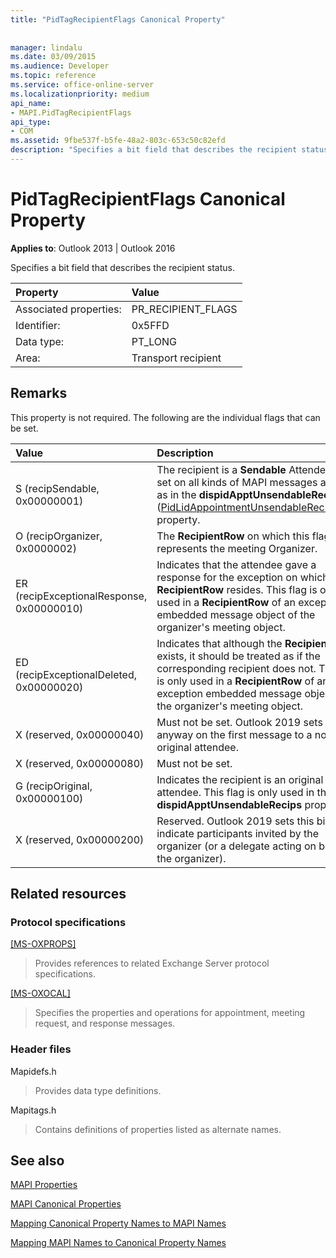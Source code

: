 ```yaml
---
title: "PidTagRecipientFlags Canonical Property"
 
 
manager: lindalu
ms.date: 03/09/2015
ms.audience: Developer
ms.topic: reference
ms.service: office-online-server
ms.localizationpriority: medium
api_name:
- MAPI.PidTagRecipientFlags
api_type:
- COM
ms.assetid: 9fbe537f-b5fe-48a2-803c-653c50c82efd
description: "Specifies a bit field that describes the recipient status. This property is not required."
---
```


# PidTagRecipientFlags Canonical Property

  
  
**Applies to**: Outlook 2013 | Outlook 2016 
  
Specifies a bit field that describes the recipient status.
  
|Property |Value |
|:-----|:-----|
|Associated properties:  <br/> |PR_RECIPIENT_FLAGS  <br/> |
|Identifier:  <br/> |0x5FFD  <br/> |
|Data type:  <br/> |PT_LONG  <br/> |
|Area:  <br/> |Transport recipient  <br/> |
   
## Remarks

This property is not required. The following are the individual flags that can be set.
  
|**Value**|**Description**|
|:-----|:-----|
|S (recipSendable, 0x00000001)  <br/> |The recipient is a **Sendable** Attendee. It is set on all kinds of MAPI messages as well as in the **dispidApptUnsendableRecips** ([PidLidAppointmentUnsendableRecipients](pidlidappointmentunsendablerecipients-canonical-property.md)) property. |
|O (recipOrganizer, 0x0000002)  <br/> |The **RecipientRow** on which this flag is set represents the meeting Organizer. |
|ER (recipExceptionalResponse, 0x00000010)  <br/> |Indicates that the attendee gave a response for the exception on which this **RecipientRow** resides. This flag is only used in a **RecipientRow** of an exception embedded message object of the organizer's meeting object. |
|ED (recipExceptionalDeleted, 0x00000020)  <br/> |Indicates that although the **RecipientRow** exists, it should be treated as if the corresponding recipient does not. This flag is only used in a **RecipientRow** of an exception embedded message object of the organizer's meeting object. |
|X (reserved, 0x00000040)  <br/> |Must not be set. Outlook 2019 sets it anyway on the first message to a non-original attendee. |
|X (reserved, 0x00000080)  <br/> |Must not be set. |
|G (recipOriginal, 0x00000100)  <br/> |Indicates the recipient is an original attendee. This flag is only used in the **dispidApptUnsendableRecips** property. |
|X (reserved, 0x00000200)  <br/> |Reserved. Outlook 2019 sets this bit to indicate participants invited by the organizer (or a delegate acting on behalf the organizer). |
   
## Related resources

### Protocol specifications

[[MS-OXPROPS]](https://msdn.microsoft.com/library/f6ab1613-aefe-447d-a49c-18217230b148%28Office.15%29.aspx)
  
> Provides references to related Exchange Server protocol specifications.
    
[[MS-OXOCAL]](https://msdn.microsoft.com/library/09861fde-c8e4-4028-9346-e7c214cfdba1%28Office.15%29.aspx)
  
> Specifies the properties and operations for appointment, meeting request, and response messages.
    
### Header files

Mapidefs.h
  
> Provides data type definitions.
    
Mapitags.h
  
> Contains definitions of properties listed as alternate names.
    
## See also



[MAPI Properties](mapi-properties.md)
  
[MAPI Canonical Properties](mapi-canonical-properties.md)
  
[Mapping Canonical Property Names to MAPI Names](mapping-canonical-property-names-to-mapi-names.md)
  
[Mapping MAPI Names to Canonical Property Names](mapping-mapi-names-to-canonical-property-names.md)

